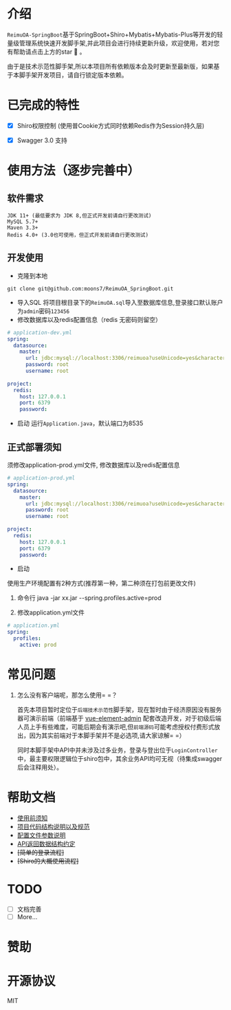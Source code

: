 # 介绍
`ReimuOA-SpringBoot`基于SpringBoot+Shiro+Mybatis+Mybatis-Plus等开发的轻量级管理系统快速开发脚手架,并此项目会进行持续更新升级，欢迎使用，若对您有帮助请点击上方的star :beers: 。
 
 由于是技术示范性脚手架,所以本项目所有依赖版本会及时更新至最新版，如果基于本脚手架开发项目，请自行锁定版本依赖。

# 已完成的特性
- [x] Shiro权限控制 (使用普Cookie方式同时依赖Redis作为Session持久层)
- [x] Swagger 3.0 支持


# 使用方法（逐步完善中）
## 软件需求
    JDK 11+ (最低要求为 JDK 8,但正式开发前请自行更改测试)
    MySQL 5.7+
    Maven 3.3+
    Redis 4.0+ (3.0也可使用，但正式开发前请自行更改测试)
## 开发使用
- 克隆到本地
```git
git clone git@github.com:moons7/ReimuOA_SpringBoot.git
```
- 导入SQL
    将项目根目录下的`ReimuOA.sql`导入至数据库信息,登录接口默认账户为`admin`密码`123456`
- 修改数据库以及redis配置信息（redis 无密码则留空）
```yml
# application-dev.yml
spring:
  datasource:
    master:
      url: jdbc:mysql://localhost:3306/reimuoa?useUnicode=yes&characterEncoding=UTF8
      password: root
      username: root
      
project:
  redis:
    host: 127.0.0.1
    port: 6379
    password: 
```
- 启动
    运行`Application.java`，默认端口为8535
    
## 正式部署须知
  须修改application-prod.yml文件, 修改数据库以及redis配置信息
```yml
# application-prod.yml
spring:
  datasource:
    master:
      url: jdbc:mysql://localhost:3306/reimuoa?useUnicode=yes&characterEncoding=UTF8
      password: root
      username: root
      
project:
  redis:
    host: 127.0.0.1
    port: 6379
    password: 
```

- 启动
 
 使用生产环境配置有2种方式(推荐第一种，第二种须在打包前更改文件)
 
1. 命令行 java -jar xx.jar --spring.profiles.active=prod 
  
2. 修改application.yml文件
```yml
# application.yml
spring:
  profiles:
    active: prod
```
   
# 常见问题
1. 怎么没有客户端呢，那怎么使用= =？
  
   首先本项目暂时定位于`后端技术示范性`脚手架，现在暂时由于经济原因没有服务器可演示前端（前端基于 [vue-element-admin](https://github.com/PanJiaChen/vue-element-admin) 配套改造开发，对于初级后端人员上手有些难度，可能后期会有演示吧,但`前端源码`可能考虑授权付费形式放出，因为其实前端对于本脚手架并不是必选项,请大家谅解= =）

   同时本脚手架中API中并未涉及过多业务，登录与登出位于`LoginController`中，最主要权限逻辑位于shiro包中，其余业务API均可无视（待集成swagger后会注释用处）。

# 帮助文档

*  [使用前须知](doc/0.使用前须知.md)
*  [项目代码结构说明以及规范](doc/1.项目代码结构说明以及规范.md)
*  [配置文件参数说明](doc/2.配置文件参数说明.md)
*  [API返回数据结构约定](doc/3.API返回数据结构约定.md)
*  ~~[简单的登录流程]~~
*  ~~[Shiro的大概使用流程]~~


# TODO
- [ ] 文档完善
- [ ] More...

# 赞助


# 开源协议
MIT
    
